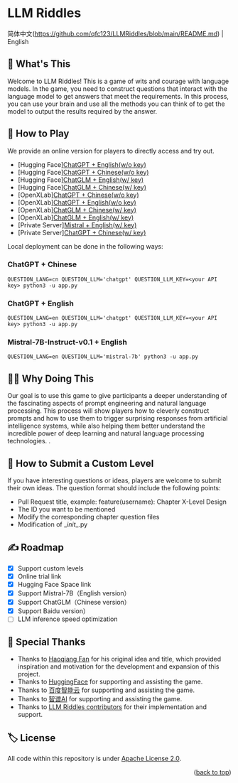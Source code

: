 # LLM Riddles

简体中文(https://github.com/qfc123/LLMRiddles/blob/main/README.md) | English

## :thinking: What's This
Welcome to LLM Riddles! This is a game of wits and courage with language models. In the game, you need to construct questions that interact with the language model to get answers that meet the requirements. In this process, you can use your brain and use all the methods you can think of to get the model to output the results required by the answer.

## :space_invader: How to Play
We provide an online version for players to directly access and try out.
- [Hugging Face][ChatGPT + English(w/o key)](https://huggingface.co/spaces/OpenDILabCommunity/LLMRiddlesChatGPTEN)
- [Hugging Face][ChatGPT + Chinese(w/o key)](https://huggingface.co/spaces/OpenDILabCommunity/LLMRiddlesChatGPTCN)
- [Hugging Face][ChatGLM + English(w/ key)](https://huggingface.co/spaces/OpenDILabCommunity/LLMRiddlesChatGLMEN)
- [Hugging Face][ChatGLM + Chinese(w/ key)](https://huggingface.co/spaces/OpenDILabCommunity/LLMRiddlesChatGLMCN)
- [OpenXLab][ChatGPT + Chinese(w/o key)](https://openxlab.org.cn/apps/detail/OpenDILab/LLMRiddlesChatGPTCN)
- [OpenXLab][ChatGPT + English(w/o key)](https://openxlab.org.cn/apps/detail/OpenDILab/LLMRiddlesChatGPTEN)
- [OpenXLab][ChatGLM + Chinese(w/ key)](https://openxlab.org.cn/apps/detail/OpenDILab/LLMRiddlesChatGLMCN)
- [OpenXLab][ChatGLM + English(w/ key)](https://openxlab.org.cn/apps/detail/OpenDILab/LLMRiddlesChatGLMEN)
- [Private Server][Mistral + English(w/ key)](https://d9b451a97791dd8ef3.gradio.live)
- [Private Server][ChatGPT + Chinese(w/ key)](http://llmriddles.opendilab.net/)

Local deployment can be done in the following ways:
### ChatGPT + Chinese
```shell
QUESTION_LANG=cn QUESTION_LLM='chatgpt' QUESTION_LLM_KEY=<your API key> python3 -u app.py
```
### ChatGPT + English
```shell
QUESTION_LANG=en QUESTION_LLM='chatgpt' QUESTION_LLM_KEY=<your API key> python3 -u app.py
```
### Mistral-7B-Instruct-v0.1 + English
```shell
QUESTION_LANG=en QUESTION_LLM='mistral-7b' python3 -u app.py
```
## :technologist: Why Doing This

Our goal is to use this game to give participants a deeper understanding of the fascinating aspects of prompt engineering and natural language processing. This process will show players how to cleverly construct prompts and how to use them to trigger surprising responses from artificial intelligence systems, while also helping them better understand the incredible power of deep learning and natural language processing technologies. .

## :raising_hand: How to Submit a Custom Level
If you have interesting questions or ideas, players are welcome to submit their own ideas.
The question format should include the following points:
- Pull Request title, example: feature(username): Chapter X-Level Design
- The ID you want to be mentioned
- Modify the corresponding chapter question files
- Modification of \__init__.py

## :writing_hand: Roadmap

- [x] Support custom levels
- [x] Online trial link
- [x] Hugging Face Space link
- [x] Support Mistral-7B（English version）
- [x] Support ChatGLM（Chinese version）
- [x] Support Baidu version）
- [ ] LLM inference speed optimization

## :star2: Special Thanks
- Thanks to [Haoqiang Fan](https://www.zhihu.com/people/haoqiang-fan) for his original idea and title, which provided inspiration and motivation for the development and expansion of this project.
- Thanks to [HuggingFace](https://huggingface.co) for supporting and assisting the game.
- Thanks to [百度智能云](https://cloud.baidu.com/) for supporting and assisting the game.
- Thanks to [智谱AI](https://open.bigmodel.cn/)  for supporting and assisting the game.
- Thanks to [LLM Riddles contributors](https://github.com/opendilab/LLMRiddles/graphs/contributors) for their implementation and support.

## :label: License
All code within this repository is under [Apache License 2.0](https://www.apache.org/licenses/LICENSE-2.0).

<p align="right">(<a href="#top">back to top</a>)</p>

